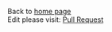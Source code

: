 Back to [home page](README.md)  
Edit please visit: [Pull Request](https://github.com/BBong119/bbong119.github.io/blob/master/pullRequest.md)  
